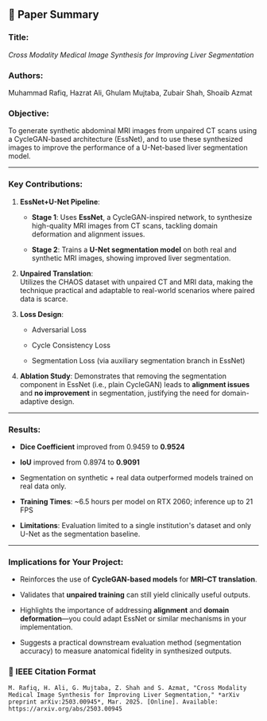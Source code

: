 ## 📘 Paper Summary

### **Title**:

_Cross Modality Medical Image Synthesis for Improving Liver Segmentation_

### **Authors**:

Muhammad Rafiq, Hazrat Ali, Ghulam Mujtaba, Zubair Shah, Shoaib Azmat

### **Objective**:

To generate synthetic abdominal MRI images from unpaired CT scans using a CycleGAN-based architecture (EssNet), and to use these synthesized images to improve the performance of a U-Net-based liver segmentation model.

---

### **Key Contributions**:

1. **EssNet+U-Net Pipeline**:
    
    - **Stage 1**: Uses **EssNet**, a CycleGAN-inspired network, to synthesize high-quality MRI images from CT scans, tackling domain deformation and alignment issues.
        
    - **Stage 2**: Trains a **U-Net segmentation model** on both real and synthetic MRI images, showing improved liver segmentation.
        
2. **Unpaired Translation**:  
    Utilizes the CHAOS dataset with unpaired CT and MRI data, making the technique practical and adaptable to real-world scenarios where paired data is scarce.
    
3. **Loss Design**:
    
    - Adversarial Loss
        
    - Cycle Consistency Loss
        
    - Segmentation Loss (via auxiliary segmentation branch in EssNet)
        
4. **Ablation Study**: Demonstrates that removing the segmentation component in EssNet (i.e., plain CycleGAN) leads to **alignment issues** and **no improvement** in segmentation, justifying the need for domain-adaptive design.
    

---

### **Results**:

- **Dice Coefficient** improved from 0.9459 to **0.9524**
    
- **IoU** improved from 0.8974 to **0.9091**
    
- Segmentation on synthetic + real data outperformed models trained on real data only.
    
- **Training Times**: ~6.5 hours per model on RTX 2060; inference up to 21 FPS
    
- **Limitations**: Evaluation limited to a single institution's dataset and only U-Net as the segmentation baseline.
    

---

### **Implications for Your Project**:

- Reinforces the use of **CycleGAN-based models** for **MRI–CT translation**.
    
- Validates that **unpaired training** can still yield clinically useful outputs.
    
- Highlights the importance of addressing **alignment** and **domain deformation**—you could adapt EssNet or similar mechanisms in your implementation.
    
- Suggests a practical downstream evaluation method (segmentation accuracy) to measure anatomical fidelity in synthesized outputs.

### 📎 IEEE Citation Format

```copy
M. Rafiq, H. Ali, G. Mujtaba, Z. Shah and S. Azmat, "Cross Modality Medical Image Synthesis for Improving Liver Segmentation," *arXiv preprint arXiv:2503.00945*, Mar. 2025. [Online]. Available: https://arxiv.org/abs/2503.00945
```

